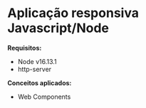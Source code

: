 # Aplicação responsiva Javascript/Node

<b>Requisitos:</b>
- Node v16.13.1
- http-server

<b>Conceitos aplicados:</b>
- Web Components 
